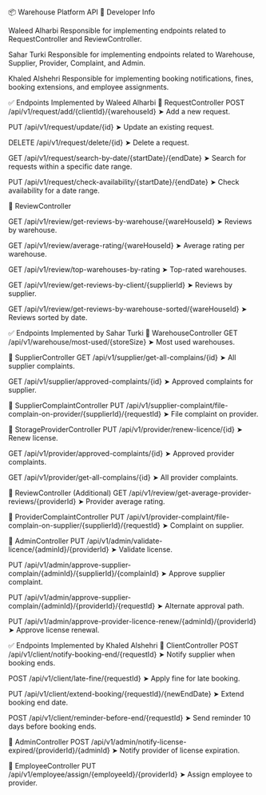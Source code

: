 📦 Warehouse Platform API
👤 Developer Info

Waleed Alharbi
Responsible for implementing endpoints related to RequestController and ReviewController.

Sahar Turki
Responsible for implementing endpoints related to Warehouse, Supplier, Provider, Complaint, and Admin.

Khaled Alshehri
Responsible for implementing booking notifications, fines, booking extensions, and employee assignments.


✅ Endpoints Implemented by Waleed Alharbi
📍 RequestController
POST /api/v1/request/add/{clientId}/{warehouseId}
➤ Add a new request.

PUT /api/v1/request/update/{id}
➤ Update an existing request.

DELETE /api/v1/request/delete/{id}
➤ Delete a request.

GET /api/v1/request/search-by-date/{startDate}/{endDate}
➤ Search for requests within a specific date range.

PUT /api/v1/request/check-availability/{startDate}/{endDate}
➤ Check availability for a date range.

📍 ReviewController

GET /api/v1/review/get-reviews-by-warehouse/{wareHouseId}
➤ Reviews by warehouse.

GET /api/v1/review/average-rating/{wareHouseId}
➤ Average rating per warehouse.

GET /api/v1/review/top-warehouses-by-rating
➤ Top-rated warehouses.

GET /api/v1/review/get-reviews-by-client/{supplierId}
➤ Reviews by supplier.

GET /api/v1/review/get-reviews-by-warehouse-sorted/{wareHouseId}
➤ Reviews sorted by date.

✅ Endpoints Implemented by Sahar Turki
📍 WarehouseController
GET /api/v1/warehouse/most-used/{storeSize}
➤ Most used warehouses.

📍 SupplierController
GET /api/v1/supplier/get-all-complains/{id}
➤ All supplier complaints.

GET /api/v1/supplier/approved-complaints/{id}
➤ Approved complaints for supplier.

📍 SupplierComplaintController
PUT /api/v1/supplier-complaint/file-complain-on-provider/{supplierId}/{requestId}
➤ File complaint on provider.

📍 StorageProviderController
PUT /api/v1/provider/renew-licence/{id}
➤ Renew license.

GET /api/v1/provider/approved-complaints/{id}
➤ Approved provider complaints.

GET /api/v1/provider/get-all-complains/{id}
➤ All provider complaints.

📍 ReviewController (Additional)
GET /api/v1/review/get-average-provider-reviews/{providerId}
➤ Provider average rating.

📍 ProviderComplaintController
PUT /api/v1/provider-complaint/file-complain-on-supplier/{supplierId}/{requestId}
➤ Complaint on supplier.

📍 AdminController
PUT /api/v1/admin/validate-licence/{adminId}/{providerId}
➤ Validate license.

PUT /api/v1/admin/approve-supplier-complain/{adminId}/{supplierId}/{complainId}
➤ Approve supplier complaint.

PUT /api/v1/admin/approve-supplier-complain/{adminId}/{providerId}/{requestId}
➤ Alternate approval path.

PUT /api/v1/admin/approve-provider-licence-renew/{adminId}/{providerId}
➤ Approve license renewal.

✅ Endpoints Implemented by Khaled Alshehri
📍 ClientController
POST /api/v1/client/notify-booking-end/{requestId}
➤ Notify supplier when booking ends.

POST /api/v1/client/late-fine/{requestId}
➤ Apply fine for late booking.

PUT /api/v1/client/extend-booking/{requestId}/{newEndDate}
➤ Extend booking end date.

POST /api/v1/client/reminder-before-end/{requestId}
➤ Send reminder 10 days before booking ends.

📍 AdminController
POST /api/v1/admin/notify-license-expired/{providerId}/{adminId}
➤ Notify provider of license expiration.

📍 EmployeeController
PUT /api/v1/employee/assign/{employeeId}/{providerId}
➤ Assign employee to provider.

